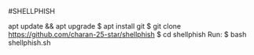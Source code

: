 #SHELLPHISH

apt update && apt upgrade
$ apt install git
$ git clone https://github.com/charan-25-star/shellphish
$ cd shellphish
Run:
$ bash shellphish.sh





